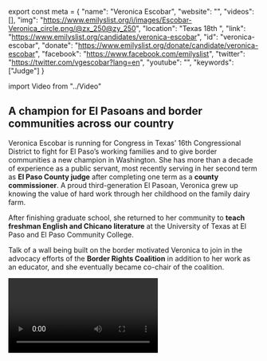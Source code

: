 export const meta = {
  "name": "Veronica Escobar",
  "website": "",
  "videos": [],
  "img": "https://www.emilyslist.org/i/images/Escobar-Veronica_circle.png/@zx_250@zy_250",
  "location": "Texas 18th ",
  "link": "https://www.emilyslist.org/candidates/veronica-escobar",
  "id": "veronica-escobar",
  "donate": "https://www.emilyslist.org/donate/candidate/veronica-escobar",
  "facebook": "https://www.facebook.com/emilyslist",
  "twitter": "https://twitter.com/vgescobar?lang=en",
  "youtube": "",
  "keywords": ["Judge"]
}

import Video from "../Video"

## A champion for El Pasoans and border communities across our country

Veronica Escobar is running for Congress in Texas’ 16th Congressional District to fight for El Paso’s working families and to give border communities a new champion in Washington. She has more than a decade of experience as a public servant, most recently serving in her second term as **El Paso County judge** after completing one term as a **county commissioner**. A proud third-generation El Pasoan, Veronica grew up knowing the value of hard work through her childhood on the family dairy farm.

After finishing graduate school, she returned to her community to **teach freshman English and Chicano literature** at the University of Texas at El Paso and El Paso Community College.

Talk of a wall being built on the border motivated Veronica to join in the advocacy efforts of the **Border Rights Coalition** in addition to her work as an educator, and she eventually became co-chair of the coalition.

<Video id="oTu5bNzLkqI" />

In 2006, she won her first campaign and took office as an **El Paso County commissioner** before being elected **county judge** in 2010. Veronica has worked tirelessly to increase economic opportunity and the quality of life in El Paso, and to expand access to health care and transportation. She and her husband live in El Paso, the community where they raised their two college-aged children.


## An experienced leader fighting to increase economic opportunity

Veronica was raised by hardworking Mexican American parents in El Paso, and she is a fierce advocate for all women and families in our country’s many dynamic border communities. Veronica was part of local leadership that championed dramatic downtown revitalization efforts as well as pushed health care as a local economic development engine that transformed the local economy. During her time as county judge, she successfully fought to build El Paso’s first children’s hospital, extended health care benefits to the domestic partners of LGBTQ county employees, and helped pass a resolution denouncing Texas’ discriminatory “bathroom bill” targeting transgender students. In Congress, Veronica will fight tirelessly to expand economic and educational opportunities for all, and she will be the champion the most vulnerable Texans need. Veronica is a powerful advocate for commonsense immigration reforms that grow our economy and keep families together. She has spoken out against the Trump administration’s cruel, anti-American agenda that threatens the security and futures of hardworking immigrants, and she will fight tirelessly on their behalf in Congress.

## An opportunity to give Latinas a new voice in the halls of power

Veronica is running for an open seat currently held by Democratic Congressman Beto O’Rourke, who is vacating this seat to run for the U.S. Senate. This dedicated champion for El Pasoans and Texans quickly mounted a formidable grassroots campaign. The Lone Star State is home to millions of Latinas, but the state has never elected a Latina to Congress. Veronica is poised to be the first, and she’s fighting tirelessly for the Texans whose voices aren’t being heard in Washington. Let’s show this champion for working families the full support of the EMILY’s List community and give Latinas a new voice in the halls of power.
